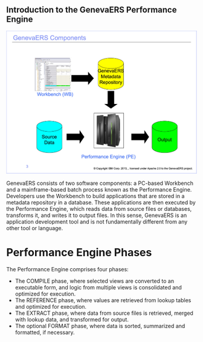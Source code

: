 ## Introduction to the GenevaERS Performance Engine

![Diagram of GenevaERS components.](../../images/Module2-GenevaERS_Performance_Engine_Overview/Module2_Slide3.jpeg) 

GenevaERS consists of two software components: a PC-based Workbench and a mainframe-based batch process known as the Performance Engine. Developers use the Workbench to build applications that are stored in a metadata repository in a database. These applications are then executed by the Performance Engine, which reads data from source files or databases, transforms it, and writes it to output files. In this sense, GenevaERS is an application development tool and is not fundamentally different from any other tool or language. 

# Performance Engine Phases

The Performance Engine comprises four phases: 
- The COMPILE phase, where selected views are converted to an executable form, and logic from multiple views is consolidated and optimized for execution.
- The REFERENCE phase, where values are retrieved from lookup tables and optimized for execution.
- The EXTRACT phase, where data from source files is retrieved, merged with lookup data, and transformed for output.
- The optional FORMAT phase, where data is sorted, summarized and formatted, if necessary. 
